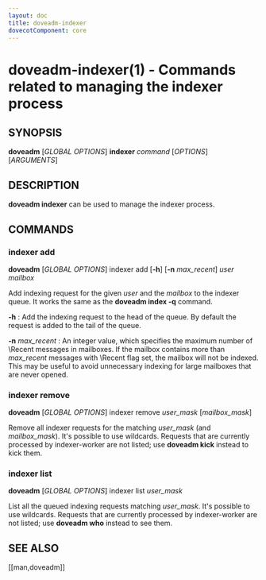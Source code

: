 ```yaml
---
layout: doc
title: doveadm-indexer
dovecotComponent: core
---
```


# doveadm-indexer(1) - Commands related to managing the indexer process

## SYNOPSIS

**doveadm** [*GLOBAL OPTIONS*] **indexer** *command* [*OPTIONS*] [*ARGUMENTS*]

## DESCRIPTION

**doveadm indexer** can be used to manage the indexer process.

<!-- @include: include/global-options-formatter.inc -->

## COMMANDS

### indexer add

**doveadm** [*GLOBAL OPTIONS*] indexer add
  [**-h**]
  [**-n** *max_recent*]
  *user* *mailbox*

Add indexing request for the given *user* and the *mailbox* to the
indexer queue. It works the same as the **doveadm index -q** command.

**-h**
:   Add the indexing request to the head of the queue. By default the
    request is added to the tail of the queue.

**-n** *max_recent*
:   An integer value, which specifies the maximum number of \\Recent
    messages in mailboxes. If the mailbox contains more than *max_recent*
    messages with \\Recent flag set, the mailbox will not be indexed.
    This may be useful to avoid unnecessary indexing for large mailboxes
    that are never opened.

### indexer remove

**doveadm** [*GLOBAL OPTIONS*] indexer remove *user_mask* [*mailbox_mask*]

Remove all indexer requests for the matching *user_mask* (and *mailbox_mask*).
It's possible to use wildcards. Requests that are currently processed by
indexer-worker are not listed; use **doveadm kick** instead to kick
them.

### indexer list

**doveadm** [*GLOBAL OPTIONS*] indexer list *user_mask*

List all the queued indexing requests matching *user_mask*. It's possible to
use wildcards. Requests that are currently processed by indexer-worker are
not listed; use **doveadm who** instead to see them.

<!-- @include: include/reporting-bugs.inc -->

## SEE ALSO

[[man,doveadm]]
